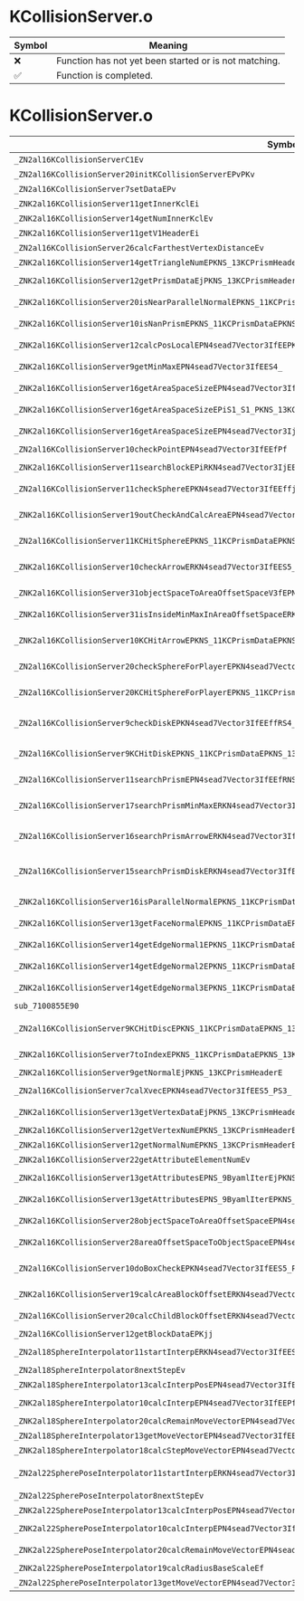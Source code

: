 # KCollisionServer.o
| Symbol | Meaning 
| ------------- | ------------- 
| :x: | Function has not yet been started or is not matching. 
| :white_check_mark: | Function is completed. 


# KCollisionServer.o
| Symbol (Mangled) | Symbol (Demangled) | Decompiled? |
| ------------- |  ------------- | ------------- |
| `_ZN2al16KCollisionServerC1Ev` | `al::KCollisionServer::KCollisionServer(void)` | :white_check_mark: |
| `_ZN2al16KCollisionServer20initKCollisionServerEPvPKv` | `al::KCollisionServer::initKCollisionServer(void *,void const*)` | :white_check_mark: |
| `_ZN2al16KCollisionServer7setDataEPv` | `al::KCollisionServer::setData(void *)` | :white_check_mark: |
| `_ZNK2al16KCollisionServer11getInnerKclEi` | `al::KCollisionServer::getInnerKcl(int)const` | :white_check_mark: |
| `_ZNK2al16KCollisionServer14getNumInnerKclEv` | `al::KCollisionServer::getNumInnerKcl(void)const` | :white_check_mark: |
| `_ZNK2al16KCollisionServer11getV1HeaderEi` | `al::KCollisionServer::getV1Header(int)const` | :white_check_mark: |
| `_ZN2al16KCollisionServer26calcFarthestVertexDistanceEv` | `al::KCollisionServer::calcFarthestVertexDistance(void)` | :white_check_mark: |
| `_ZNK2al16KCollisionServer14getTriangleNumEPKNS_13KCPrismHeaderE` | `al::KCollisionServer::getTriangleNum(al::KCPrismHeader const*)const` | :white_check_mark: |
| `_ZNK2al16KCollisionServer12getPrismDataEjPKNS_13KCPrismHeaderE` | `al::KCollisionServer::getPrismData(unsigned int,al::KCPrismHeader const*)const` | :white_check_mark: |
| `_ZNK2al16KCollisionServer20isNearParallelNormalEPKNS_11KCPrismDataEPKNS_13KCPrismHeaderE` | `al::KCollisionServer::isNearParallelNormal(al::KCPrismData const*,al::KCPrismHeader const*)const` | :white_check_mark: |
| `_ZNK2al16KCollisionServer10isNanPrismEPKNS_11KCPrismDataEPKNS_13KCPrismHeaderE` | `al::KCollisionServer::isNanPrism(al::KCPrismData const*,al::KCPrismHeader const*)const` | :white_check_mark: |
| `_ZNK2al16KCollisionServer12calcPosLocalEPN4sead7Vector3IfEEPKNS_11KCPrismDataEiPKNS_13KCPrismHeaderE` | `al::KCollisionServer::calcPosLocal(sead::Vector3<float> *,al::KCPrismData const*,int,al::KCPrismHeader const*)const` | :white_check_mark: |
| `_ZNK2al16KCollisionServer9getMinMaxEPN4sead7Vector3IfEES4_` | `al::KCollisionServer::getMinMax(sead::Vector3<float> *,sead::Vector3<float> *)const` | :white_check_mark: |
| `_ZNK2al16KCollisionServer16getAreaSpaceSizeEPN4sead7Vector3IfEEPKNS_13KCPrismHeaderE` | `al::KCollisionServer::getAreaSpaceSize(sead::Vector3<float> *,al::KCPrismHeader const*)const` | :white_check_mark: |
| `_ZNK2al16KCollisionServer16getAreaSpaceSizeEPiS1_S1_PKNS_13KCPrismHeaderE` | `al::KCollisionServer::getAreaSpaceSize(int *,int *,int *,al::KCPrismHeader const*)const` | :white_check_mark: |
| `_ZNK2al16KCollisionServer16getAreaSpaceSizeEPN4sead7Vector3IjEEPKNS_13KCPrismHeaderE` | `al::KCollisionServer::getAreaSpaceSize(sead::Vector3<unsigned int> *,al::KCPrismHeader const*)const` | :white_check_mark: |
| `_ZN2al16KCollisionServer10checkPointEPN4sead7Vector3IfEEfPf` | `al::KCollisionServer::checkPoint(sead::Vector3<float> *,float,float *)` | :white_check_mark: |
| `_ZNK2al16KCollisionServer11searchBlockEPiRKN4sead7Vector3IjEEPKNS_13KCPrismHeaderE` | `al::KCollisionServer::searchBlock(int *,sead::Vector3<unsigned int> const&,al::KCPrismHeader const*)const` | :white_check_mark: |
| `_ZN2al16KCollisionServer11checkSphereEPKN4sead7Vector3IfEEffjPNS1_15FixedRingBufferINS_9KCHitInfoELi512EEE` | `al::KCollisionServer::checkSphere(sead::Vector3<float> const*,float,float,unsigned int,sead::FixedRingBuffer<al::KCHitInfo,512> *)` | :white_check_mark: |
| `_ZNK2al16KCollisionServer19outCheckAndCalcAreaEPN4sead7Vector3IjEES4_RKNS2_IfEES7_PKNS_13KCPrismHeaderE` | `al::KCollisionServer::outCheckAndCalcArea(sead::Vector3<unsigned int> *,sead::Vector3<unsigned int> *,sead::Vector3<float> const&,sead::Vector3<float> const&,al::KCPrismHeader const*)const` | :white_check_mark: |
| `_ZN2al16KCollisionServer11KCHitSphereEPKNS_11KCPrismDataEPKNS_13KCPrismHeaderEPKN4sead7Vector3IfEEffPfPh` | `al::KCollisionServer::KCHitSphere(al::KCPrismData const*,al::KCPrismHeader const*,sead::Vector3<float> const*,float,float,float *,unsigned char *)` | :white_check_mark: |
| `_ZNK2al16KCollisionServer10checkArrowERKN4sead7Vector3IfEES5_PNS1_15FixedRingBufferINS_9KCHitInfoELi512EEEPjj` | `al::KCollisionServer::checkArrow(sead::Vector3<float> const&,sead::Vector3<float> const&,sead::FixedRingBuffer<al::KCHitInfo,512> *,unsigned int *,unsigned int)const` | :white_check_mark: |
| `_ZNK2al16KCollisionServer31objectSpaceToAreaOffsetSpaceV3fEPN4sead7Vector3IfEERKS3_PKNS_13KCPrismHeaderE` | `al::KCollisionServer::objectSpaceToAreaOffsetSpaceV3f(sead::Vector3<float> *,sead::Vector3<float> const&,al::KCPrismHeader const*)const` | :white_check_mark: |
| `_ZNK2al16KCollisionServer31isInsideMinMaxInAreaOffsetSpaceERKN4sead7Vector3IjEEPKNS_13KCPrismHeaderE` | `al::KCollisionServer::isInsideMinMaxInAreaOffsetSpace(sead::Vector3<unsigned int> const&,al::KCPrismHeader const*)const` | :white_check_mark: |
| `_ZNK2al16KCollisionServer10KCHitArrowEPKNS_11KCPrismDataEPKNS_13KCPrismHeaderERKN4sead7Vector3IfEESB_PfPh` | `al::KCollisionServer::KCHitArrow(al::KCPrismData const*,al::KCPrismHeader const*,sead::Vector3<float> const&,sead::Vector3<float> const&,float *,unsigned char *)const` | :white_check_mark: |
| `_ZN2al16KCollisionServer20checkSphereForPlayerEPKN4sead7Vector3IfEEffjPNS1_15FixedRingBufferINS_9KCHitInfoELi512EEE` | `al::KCollisionServer::checkSphereForPlayer(sead::Vector3<float> const*,float,float,unsigned int,sead::FixedRingBuffer<al::KCHitInfo,512> *)` | :white_check_mark: |
| `_ZN2al16KCollisionServer20KCHitSphereForPlayerEPKNS_11KCPrismDataEPKNS_13KCPrismHeaderEPKN4sead7Vector3IfEEffPfPh` | `al::KCollisionServer::KCHitSphereForPlayer(al::KCPrismData const*,al::KCPrismHeader const*,sead::Vector3<float> const*,float,float,float *,unsigned char *)` | :white_check_mark: |
| `_ZN2al16KCollisionServer9checkDiskEPKN4sead7Vector3IfEEffRS4_fjPNS1_15FixedRingBufferINS_9KCHitInfoELi512EEE` | `al::KCollisionServer::checkDisk(sead::Vector3<float> const*,float,float,sead::Vector3<float> const&,float,unsigned int,sead::FixedRingBuffer<al::KCHitInfo,512> *)` | :white_check_mark: |
| `_ZN2al16KCollisionServer9KCHitDiskEPKNS_11KCPrismDataEPKNS_13KCPrismHeaderEPKN4sead7Vector3IfEEfffRSA_PfPh` | `al::KCollisionServer::KCHitDisk(al::KCPrismData const*,al::KCPrismHeader const*,sead::Vector3<float> const*,float,float,float,sead::Vector3<float> const&,float *,unsigned char *)` | :white_check_mark: |
| `_ZN2al16KCollisionServer11searchPrismEPN4sead7Vector3IfEEfRNS1_10IDelegate2IPKNS_11KCPrismDataEPKNS_13KCPrismHeaderEEE` | `al::KCollisionServer::searchPrism(sead::Vector3<float> *,float,sead::IDelegate2<al::KCPrismData const*,al::KCPrismHeader const*> &)` | :white_check_mark: |
| `_ZN2al16KCollisionServer17searchPrismMinMaxERKN4sead7Vector3IfEES5_RNS1_10IDelegate2IPKNS_11KCPrismDataEPKNS_13KCPrismHeaderEEE` | `al::KCollisionServer::searchPrismMinMax(sead::Vector3<float> const&,sead::Vector3<float> const&,sead::IDelegate2<al::KCPrismData const*,al::KCPrismHeader const*> &)` | :white_check_mark: |
| `_ZN2al16KCollisionServer16searchPrismArrowERKN4sead7Vector3IfEES5_RNS1_10IDelegate2IPKNS_11KCPrismDataEPKNS_13KCPrismHeaderEEE` | `al::KCollisionServer::searchPrismArrow(sead::Vector3<float> const&,sead::Vector3<float> const&,sead::IDelegate2<al::KCPrismData const*,al::KCPrismHeader const*> &)` | :white_check_mark: |
| `_ZN2al16KCollisionServer15searchPrismDiskERKN4sead7Vector3IfEES5_ffRNS1_10IDelegate2IPKNS_11KCPrismDataEPKNS_13KCPrismHeaderEEE` | `al::KCollisionServer::searchPrismDisk(sead::Vector3<float> const&,sead::Vector3<float> const&,float,float,sead::IDelegate2<al::KCPrismData const*,al::KCPrismHeader const*> &)` | :white_check_mark: |
| `_ZNK2al16KCollisionServer16isParallelNormalEPKNS_11KCPrismDataEPKNS_13KCPrismHeaderE` | `al::KCollisionServer::isParallelNormal(al::KCPrismData const*,al::KCPrismHeader const*)const` | :white_check_mark: |
| `_ZNK2al16KCollisionServer13getFaceNormalEPKNS_11KCPrismDataEPKNS_13KCPrismHeaderE` | `al::KCollisionServer::getFaceNormal(al::KCPrismData const*,al::KCPrismHeader const*)const` | :white_check_mark: |
| `_ZNK2al16KCollisionServer14getEdgeNormal1EPKNS_11KCPrismDataEPKNS_13KCPrismHeaderE` | `al::KCollisionServer::getEdgeNormal1(al::KCPrismData const*,al::KCPrismHeader const*)const` | :white_check_mark: |
| `_ZNK2al16KCollisionServer14getEdgeNormal2EPKNS_11KCPrismDataEPKNS_13KCPrismHeaderE` | `al::KCollisionServer::getEdgeNormal2(al::KCPrismData const*,al::KCPrismHeader const*)const` | :white_check_mark: |
| `_ZNK2al16KCollisionServer14getEdgeNormal3EPKNS_11KCPrismDataEPKNS_13KCPrismHeaderE` | `al::KCollisionServer::getEdgeNormal3(al::KCPrismData const*,al::KCPrismHeader const*)const` | :white_check_mark: |
| `sub_7100855E90` | `` | :white_check_mark: |
| `_ZN2al16KCollisionServer9KCHitDiscEPKNS_11KCPrismDataEPKNS_13KCPrismHeaderERKN4sead7Vector3IfEESB_ffPS9_Pf` | `al::KCollisionServer::KCHitDisc(al::KCPrismData const*,al::KCPrismHeader const*,sead::Vector3<float> const&,sead::Vector3<float> const&,float,float,sead::Vector3<float>*,float *)` | :white_check_mark: |
| `_ZNK2al16KCollisionServer7toIndexEPKNS_11KCPrismDataEPKNS_13KCPrismHeaderE` | `al::KCollisionServer::toIndex(al::KCPrismData const*,al::KCPrismHeader const*)const` | :white_check_mark: |
| `_ZNK2al16KCollisionServer9getNormalEjPKNS_13KCPrismHeaderE` | `al::KCollisionServer::getNormal(unsigned int,al::KCPrismHeader const*)const` | :white_check_mark: |
| `_ZN2al16KCollisionServer7calXvecEPKN4sead7Vector3IfEES5_PS3_` | `al::KCollisionServer::calXvec(sead::Vector3<float> const*,sead::Vector3<float> const*,sead::Vector3<float>*)` | :white_check_mark: |
| `_ZNK2al16KCollisionServer13getVertexDataEjPKNS_13KCPrismHeaderE` | `al::KCollisionServer::getVertexData(unsigned int,al::KCPrismHeader const*)const` | :white_check_mark: |
| `_ZNK2al16KCollisionServer12getVertexNumEPKNS_13KCPrismHeaderE` | `al::KCollisionServer::getVertexNum(al::KCPrismHeader const*)const` | :white_check_mark: |
| `_ZNK2al16KCollisionServer12getNormalNumEPKNS_13KCPrismHeaderE` | `al::KCollisionServer::getNormalNum(al::KCPrismHeader const*)const` | :white_check_mark: |
| `_ZNK2al16KCollisionServer22getAttributeElementNumEv` | `al::KCollisionServer::getAttributeElementNum(void)const` | :white_check_mark: |
| `_ZNK2al16KCollisionServer13getAttributesEPNS_9ByamlIterEjPKNS_13KCPrismHeaderE` | `al::KCollisionServer::getAttributes(al::ByamlIter *,unsigned int,al::KCPrismHeader const*)const` | :white_check_mark: |
| `_ZNK2al16KCollisionServer13getAttributesEPNS_9ByamlIterEPKNS_11KCPrismDataE` | `al::KCollisionServer::getAttributes(al::ByamlIter *,al::KCPrismData const*)const` | :white_check_mark: |
| `_ZNK2al16KCollisionServer28objectSpaceToAreaOffsetSpaceEPN4sead7Vector3IjEERKNS2_IfEEPKNS_13KCPrismHeaderE` | `al::KCollisionServer::objectSpaceToAreaOffsetSpace(sead::Vector3<unsigned int> *,sead::Vector3<float> const&,al::KCPrismHeader const*)const` | :white_check_mark: |
| `_ZNK2al16KCollisionServer28areaOffsetSpaceToObjectSpaceEPN4sead7Vector3IfEERKNS2_IjEEPKNS_13KCPrismHeaderE` | `al::KCollisionServer::areaOffsetSpaceToObjectSpace(sead::Vector3<float> *,sead::Vector3<unsigned int> const&,al::KCPrismHeader const*)const` | :white_check_mark: |
| `_ZN2al16KCollisionServer10doBoxCheckEPKN4sead7Vector3IfEES5_PNS2_IjEES7_PKNS_13KCPrismHeaderE` | `al::KCollisionServer::doBoxCheck(sead::Vector3<float> const*,sead::Vector3<float> const*,sead::Vector3<unsigned int> *,sead::Vector3<unsigned int> *,al::KCPrismHeader const*)` | :white_check_mark: |
| `_ZNK2al16KCollisionServer19calcAreaBlockOffsetERKN4sead7Vector3IjEEPKNS_13KCPrismHeaderE` | `al::KCollisionServer::calcAreaBlockOffset(sead::Vector3<unsigned int> const&,al::KCPrismHeader const*)const` | :white_check_mark: |
| `_ZN2al16KCollisionServer20calcChildBlockOffsetERKN4sead7Vector3IjEEi` | `al::KCollisionServer::calcChildBlockOffset(sead::Vector3<unsigned int> const&,int)` | :white_check_mark: |
| `_ZN2al16KCollisionServer12getBlockDataEPKjj` | `al::KCollisionServer::getBlockData(unsigned int const*,unsigned int)` | :white_check_mark: |
| `_ZN2al18SphereInterpolator11startInterpERKN4sead7Vector3IfEES5_fff` | `al::SphereInterpolator::startInterp(sead::Vector3<float> const&,sead::Vector3<float> const&,float,float,float)` | :white_check_mark: |
| `_ZN2al18SphereInterpolator8nextStepEv` | `al::SphereInterpolator::nextStep(void)` | :white_check_mark: |
| `_ZNK2al18SphereInterpolator13calcInterpPosEPN4sead7Vector3IfEE` | `al::SphereInterpolator::calcInterpPos(sead::Vector3<float> *)const` | :white_check_mark: |
| `_ZNK2al18SphereInterpolator10calcInterpEPN4sead7Vector3IfEEPfS4_` | `al::SphereInterpolator::calcInterp(sead::Vector3<float> *,float *,sead::Vector3<float> *)const` | :white_check_mark: |
| `_ZNK2al18SphereInterpolator20calcRemainMoveVectorEPN4sead7Vector3IfEE` | `al::SphereInterpolator::calcRemainMoveVector(sead::Vector3<float> *)const` | :white_check_mark: |
| `_ZN2al18SphereInterpolator13getMoveVectorEPN4sead7Vector3IfEE` | `al::SphereInterpolator::getMoveVector(sead::Vector3<float> *)` | :white_check_mark: |
| `_ZNK2al18SphereInterpolator18calcStepMoveVectorEPN4sead7Vector3IfEE` | `al::SphereInterpolator::calcStepMoveVector(sead::Vector3<float> *)const` | :white_check_mark: |
| `_ZN2al22SpherePoseInterpolator11startInterpERKN4sead7Vector3IfEES5_ffRKNS1_4QuatIfEES9_f` | `al::SpherePoseInterpolator::startInterp(sead::Vector3<float> const&,sead::Vector3<float> const&,float,float,sead::Quat<float> const&,sead::Quat<float> const&,float)` | :white_check_mark: |
| `_ZN2al22SpherePoseInterpolator8nextStepEv` | `al::SpherePoseInterpolator::nextStep(void)` | :white_check_mark: |
| `_ZNK2al22SpherePoseInterpolator13calcInterpPosEPN4sead7Vector3IfEE` | `al::SpherePoseInterpolator::calcInterpPos(sead::Vector3<float> *)const` | :white_check_mark: |
| `_ZNK2al22SpherePoseInterpolator10calcInterpEPN4sead7Vector3IfEEPfPNS1_4QuatIfEES4_` | `al::SpherePoseInterpolator::calcInterp(sead::Vector3<float> *,float *,sead::Quat<float> *,sead::Vector3<float> *)const` | :white_check_mark: |
| `_ZNK2al22SpherePoseInterpolator20calcRemainMoveVectorEPN4sead7Vector3IfEE` | `al::SpherePoseInterpolator::calcRemainMoveVector(sead::Vector3<float> *)const` | :white_check_mark: |
| `_ZNK2al22SpherePoseInterpolator19calcRadiusBaseScaleEf` | `al::SpherePoseInterpolator::calcRadiusBaseScale(float)const` | :white_check_mark: |
| `_ZN2al22SpherePoseInterpolator13getMoveVectorEPN4sead7Vector3IfEE` | `al::SpherePoseInterpolator::getMoveVector(sead::Vector3<float> *)` | :white_check_mark: |
